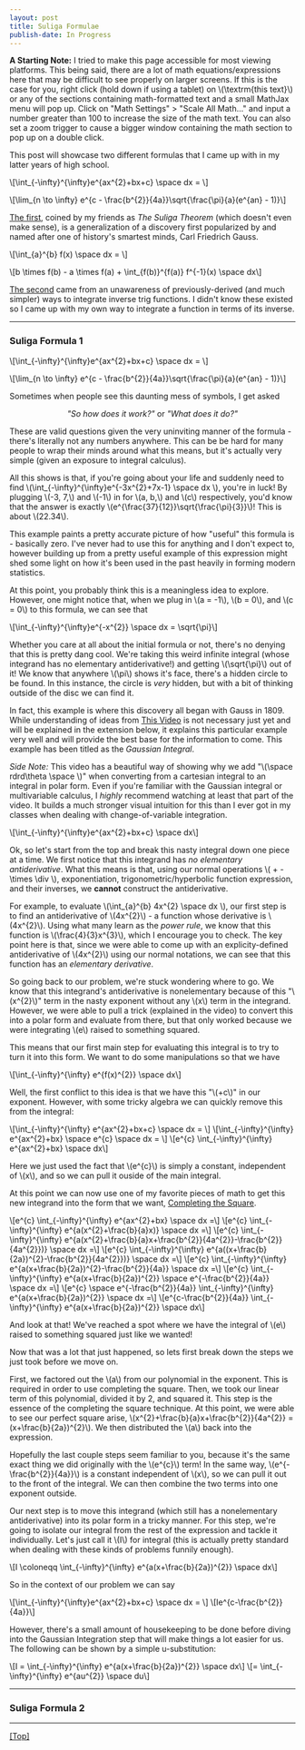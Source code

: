 ```yaml
---
layout: post
title: Suliga Formulae
publish-date: In Progress
---
```


**A Starting Note:** I tried to make this page accessible for most viewing platforms. This being said, there are a lot of math equations/expressions here that may be difficult to see properly on larger screens. If this is the case for you, right click (hold down if using a tablet) on \\(\textrm{this text}\\) or any of the sections containing math-formatted text and a small MathJax menu will pop up. Click on "Math Settings" > "Scale All Math..." and input a number greater than 100 to increase the size of the math text. You can also set a zoom trigger to cause a bigger window containing the math section to pop up on a double click.

This post will showcase two different formulas that I came up with in my latter years of high school.

\\[\int\_{-\infty}^{\infty}e^{ax^{2}+bx+c} \space dx = \\]

\\[\lim\_{n \to \infty} e^{c - \frac{b^{2}}{4a}}\sqrt{\frac{\pi}{a}(e^{an} - 1)}\\]

[The first](#suliga-formula-1), coined by my friends as *The Suliga Theorem* (which doesn't even make sense), is a generalization of a discovery first popularized by and named after one of history's smartest minds, Carl Friedrich Gauss.

\\[\int\_{a}^{b} f(x) \space dx = \\]

\\[b \times f(b) - a \times f(a) + \int\_{f(b)}^{f(a)} f^{-1}(x) \space dx\\]

[The second](#suliga-formula-2) came from an unawareness of previously-derived (and much simpler) ways to integrate inverse trig functions. I didn't know these existed so I came up with my own way to integrate a function in terms of its inverse.

-----

### Suliga Formula 1

\\[\int\_{-\infty}^{\infty}e^{ax^{2}+bx+c} \space dx = \\]

\\[\lim\_{n \to \infty} e^{c - \frac{b^{2}}{4a}}\sqrt{\frac{\pi}{a}(e^{an} - 1)}\\]

Sometimes when people see this daunting mess of symbols, I get asked

<p style="text-align:center;"><em>"So how does it work?"</em> or <em>"What does it do?"</em></p>

These are valid questions given the very uninviting manner of the formula - there's literally not any numbers anywhere. This can be be hard for many people to wrap their minds around what this means, but it's actually very simple (given an exposure to integral calculus).

All this shows is that, if you're going about your life and suddenly need to find \\(\int\_{-\infty}^{\infty}e^{-3x^{2}+7x-1} \space dx \\), you're in luck! By plugging \\(-3, 7,\\) and \\(-1\\) in for \\(a, b,\\) and \\(c\\) respectively, you'd know that the answer is exactly \\(e^{\frac{37}{12}}\sqrt{\frac{\pi}{3}}\\)! This is about \\(22.34\\).

This example paints a pretty accurate picture of how "useful" this formula is - basically zero. I've never had to use this for anything and I don't expect to, however building up from a pretty useful example of this expression might shed some light on how it's been used in the past heavily in forming modern statistics.

At this point, you probably think this is a meaningless idea to explore. However, one might notice that, when we plug in \\(a = -1\\), \\(b = 0\\), and \\(c = 0\\) to this formula, we can see that

\\[\int\_{-\infty}^{\infty}e^{-x^{2}} \space dx = \sqrt{\pi}\\]

Whether you care at all about the initial formula or not, there's no denying that this is pretty dang cool. We're taking this weird infinite integral (whose integrand has no elementary antiderivative!) and getting \\(\sqrt{\pi}\\) out of it! We know that anywhere \\(\pi\\) shows it's face, there's a hidden circle to be found. In this instance, the circle is *very* hidden, but with a bit of thinking outside of the disc we can find it.

In fact, this example is where this discovery all began with Gauss in 1809. While understanding of ideas from [This Video](TODO) is not necessary just yet and will be explained in the extension below, it explains this particular example very well and will provide the best base for the information to come. This example has been titled as the *Gaussian Integral*.

*Side Note:* This video has a beautiful way of showing why we add "\\(\space rdrd\theta \space \\)" when converting from a cartesian integral to an integral in polar form. Even if you're familiar with the Gaussian integral or multivariable calculus, I *highly* recommend watching at least that part of the video. It builds a much stronger visual intuition for this than I ever got in my classes when dealing with change-of-variable integration.

\\[\int\_{-\infty}^{\infty}e^{ax^{2}+bx+c} \space dx\\]

Ok, so let's start from the top and break this nasty integral down one piece at a time. We first notice that this integrand has *no elementary antiderivative*. What this means is that, using our normal operations \\( + - \times \div \\), exponentiation, trigonometric/hyperbolic function expression, and their inverses, we **cannot** construct the antiderivative.

For example, to evaluate \\(\int\_{a}^{b} 4x^{2} \space dx \\), our first step is to find an antiderivative of \\(4x^{2}\\) - a function whose derivative is \\(4x^{2}\\). Using what many learn as the *power rule*, we know that this function is \\(\frac{4}{3}x^{3}\\), which I encourage you to check. The key point here is that, since we were able to come up with an explicity-defined antiderivative of \\(4x^{2}\\) using our normal notations, we can see that this function has an *elementary derivative*.

So going back to our problem, we're stuck wondering where to go. We know that this integrand's antiderivative is nonelementary because of this "\\(x^{2}\\)" term in the nasty exponent without any \\(x\\) term in the integrand. However, we were able to pull a trick (explained in the video) to convert this into a polar form and evaluate from there, but that only worked because we were integrating \\(e\\) raised to something squared.

This means that our first main step for evaluating this integral is to try to turn it into this form. We want to do some manipulations so that we have

\\[\int\_{-\infty}^{\infty} e^{f(x)^{2}} \space dx\\]

Well, the first conflict to this idea is that we have this "\\(+c\\)" in our exponent. However, with some tricky algebra we can quickly remove this from the integral:

\\[\int\_{-\infty}^{\infty} e^{ax^{2}+bx+c} \space dx = \\]
\\[\int\_{-\infty}^{\infty} e^{ax^{2}+bx} \space e^{c} \space dx = \\]
\\[e^{c} \int\_{-\infty}^{\infty} e^{ax^{2}+bx} \space dx\\]

Here we just used the fact that \\(e^{c}\\) is simply a constant, independent of \\(x\\), and so we can pull it ouside of the main integral.

At this point we can now use one of my favorite pieces of math to get this new integrand into the form that we want, [Completing the Square]({{site.posturl}}/FactoringVisually/FactoringVisually).

\\[e^{c} \int\_{-\infty}^{\infty} e^{ax^{2}+bx} \space dx =\\]
\\[e^{c} \int\_{-\infty}^{\infty} e^{a(x^{2}+\frac{b}{a}x)} \space dx =\\]
\\[e^{c} \int\_{-\infty}^{\infty} e^{a(x^{2}+\frac{b}{a}x+\frac{b^{2}}{4a^{2}}-\frac{b^{2}}{4a^{2}})} \space dx =\\]
\\[e^{c} \int\_{-\infty}^{\infty} e^{a((x+\frac{b}{2a})^{2}-\frac{b^{2}}{4a^{2}})} \space dx =\\]
\\[e^{c} \int\_{-\infty}^{\infty} e^{a(x+\frac{b}{2a})^{2}-\frac{b^{2}}{4a}} \space dx =\\]
\\[e^{c} \int\_{-\infty}^{\infty} e^{a(x+\frac{b}{2a})^{2}} \space e^{-\frac{b^{2}}{4a}} \space dx =\\]
\\[e^{c} \space e^{-\frac{b^{2}}{4a}} \int\_{-\infty}^{\infty} e^{a(x+\frac{b}{2a})^{2}} \space dx =\\]
\\[e^{c-\frac{b^{2}}{4a}} \int\_{-\infty}^{\infty} e^{a(x+\frac{b}{2a})^{2}} \space dx\\]

And look at that! We've reached a spot where we have the integral of \\(e\\) raised to something squared just like we wanted!

Now that was a lot that just happened, so lets first break down the steps we just took before we move on.

First, we factored out the \\(a\\) from our polynomial in the exponent. This is required in order to use completing the square. Then, we took our linear term of this polynomial, divided it by 2, and squared it. This step is the essence of the completing the square technique. At this point, we were able to see our perfect square arise, \\(x^{2}+\frac{b}{a}x+\frac{b^{2}}{4a^{2}} = (x+\frac{b}{2a})^{2}\\). We then distributed the \\(a\\) back into the expression.

Hopefully the last couple steps seem familiar to you, because it's the same exact thing we did originally with the \\(e^{c}\\) term! In the same way, \\(e^{-\frac{b^{2}}{4a}}\\) is a constant independent of \\(x\\), so we can pull it out to the front of the integral. We can then combine the two terms into one exponent outside.

Our next step is to move this integrand (which still has a nonelementary antiderivative) into its polar form in a tricky manner. For this step, we're going to isolate our integral from the rest of the expression and tackle it individually. Let's just call it \\(I\\) for integral (this is actually pretty standard when dealing with these kinds of problems funnily enough).

\\[I \coloneqq  \int\_{-\infty}^{\infty} e^{a(x+\frac{b}{2a})^{2}} \space dx\\]

So in the context of our problem we can say

\\[\int\_{-\infty}^{\infty}e^{ax^{2}+bx+c} \space dx = \\]
\\[Ie^{c-\frac{b^{2}}{4a}}\\]

However, there's a small amount of housekeeping to be done before diving into the Gaussian Integration step that will make things a lot easier for us. The following can be shown by a simple u-substitution:

\\[I = \int\_{-\infty}^{\infty} e^{a(x+\frac{b}{2a})^{2}} \space dx\\]
\\[= \int\_{-\infty}^{\infty} e^{au^{2}} \space du\\]

-----

### Suliga Formula 2

-----

[\[Top\]](SuligaFormulae)
